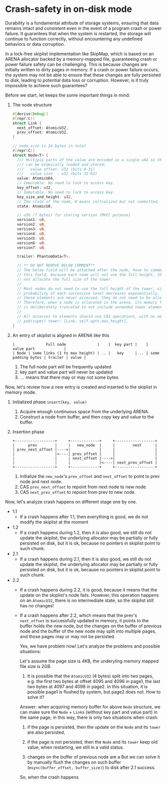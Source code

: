 # Crash-safety in on-disk mode

Durability is a fundamental attribute of storage systems, ensuring that data remains intact and consistent even in the event of a program crash or power failure. It guarantees that when the system is restarted, the storage will continue to function correctly, without encountering any undefined behaviors or data corruption.

In a lock-free skiplist implementation like SkipMap, which is based on an ARENA allocator backed by a memory-mapped file, guaranteeing crash or power failure safety can be challenging. This is because changes are initially written to dirty pages in memory. If a crash or power failure occurs, the system may not be able to ensure that these changes are fully persisted to disk, leading to potential data loss or corruption. However, is it truly impossible to achieve such guarantees?

Before we start, let keeps the some important things in mind:

1. The node structure

    ```rust
    #[derive(Debug)]
    #[repr(C)]
    struct Link {
      next_offset: AtomicU32,
      prev_offset: AtomicU32,
    }

    // node size is 24 bytes in total
    #[repr(C)]
    struct Node<T> {
      /// Multiple parts of the value are encoded as a single u64 so that it
      /// can be atomically loaded and stored:
      ///   value offset: u32 (bits 0-31)
      ///   value size  : u32 (bits 32-63)
      value: AtomicU64,
      // Immutable. No need to lock to access key.
      key_offset: u32,
      // Immutable. No need to lock to access key.
      key_size_and_height: u32,
      // The state of the node, 0 means initialized but not committed, 1 means committed.      
      state: AtomicU8,

      // u56 (7 bytes) for storing version (MVCC purpose)
      version1: u8,
      version2: u8,
      version3: u8,
      version4: u8,
      version5: u8,
      version6: u8,
      version7: u8,

      trailer: PhantomData<T>,

      // ** DO NOT REMOVE BELOW COMMENT**
      // The below field will be attached after the node, have to comment out
      // this field, because each node will not use the full height, the code will
      // not allocate the full size of the tower.
      //
      // Most nodes do not need to use the full height of the tower, since the
      // probability of each successive level decreases exponentially. Because
      // these elements are never accessed, they do not need to be allocated.
      // Therefore, when a node is allocated in the arena, its memory footprint
      // is deliberately truncated to not include unneeded tower elements.
      //
      // All accesses to elements should use CAS operations, with no need to lock.
      // pub(super) tower: [Link; self.opts.max_height],
    }
    ```

2. An entry of skiplist is aligned in ARENA like this

    ```text
    |              Full node              |    |  key part |    |               value part             |          
    | Node | some links (1 to max height) | .. |   key     | .. | some padding bytes | trailer | value |
    ```

   1. The full node part will be frequently updated
   2. key part and value part will never be updated
   3. `..` means that there may or may not some bytes

Now, let's review how a new entry is created and inserted to the skiplist in memory mode.

1. Initialized phase
   `insert(key, value)`
   1. Acquire enough continuous space from the underlying ARENA.
   2. Construct a node from buffer, and then copy key and value to the buffer.

2. Insertion phase

    ```text
    +------------------+     +-------------+     +------------------+
    |      prev        |     |   new_node  |     |        next      |
    | prev_next_offset |---->|             |     |                  |
    |                  |<----| prev_offset |     |                  |
    |                  |     | next_offset |---->|                  |
    |                  |     |             |<----| next_prev_offset |
    +------------------+     +-------------+     +------------------+
    ```

   1. Initialize the `new_node`'s `prev_offset` and `next_offset` to point to prev node and next node.
   2. CAS `prev_next_offset` to repoint from next node to new node.
   3. CAS `next_prev_offset` to repoint from prev to new node.

Now, let's analyze crash happens on different stage one by one.

- 1.1
  - If a crash happens after 1.1, then everything is good, we do not modify the skiplist at the moment
- 1.2
  - If a crash happens during 1.2, then it is also good, we still do not update the skiplist, the underlying allocator may be partially or fully persisted on disk, but it is ok, because no pointers in skiplist point to such chunk.
- 2.1
  - If a crash happens during 2.1, then it is also good, we still do not update the skiplist, the underlying allocator may be partially or fully persisted on disk, but it is ok, because no pointers in skiplist point to such chunk.
- 2.2
  - If a crash happens during 2.2, it is good, because it means that the update on the skiplist's node fails. However, this operation happens on an `AtomicU32`, there is no intermediate state, so the skiplist still has no changes!
  - If a crash happens after 2.2, which means that the prev's `next_offset` is successfully updated in memory, it points to the buffer holds the new node, but the changes on the buffer of previous node and the buffer of the new node may split into multiple pages, and those pages may or may not be persisted.

    Yes, we have problem now! Let's analyze the problems and possible situations:

    Let's assume the page size is 4KB, the underyling memory mapped file size is 2GB.

    1. It is possible that the `AtomicU32` (4 bytes) split into two pages, e.g. the first two bytes at offset 4095 and 4096 in page1, the last two bytes at 4097 and 4098 in page2. In this situation, it is possible page1 is flushed by system, but page2 does not. How to solve it?

      Answer: when acquiring memory buffer for above `Node` structure, we can make sure the `Node` + `Link`s (without key part and value part) in the same page, in this way, there is only two situations when crash:

      1. if the page is persisted, then the update on the `Node` and its `tower` are also persisted,
      2. if the page is not persisted, then the `Node` and its `tower` keep old value, when restarting, we still in a valid status.

    2. changes on the buffer of previous node are a
    But we can solve it by manually flush the changes on such buffer (`msync(buffer_offset, buffer_size)`) to disk after 2.1 success.

    So, when the crash happens